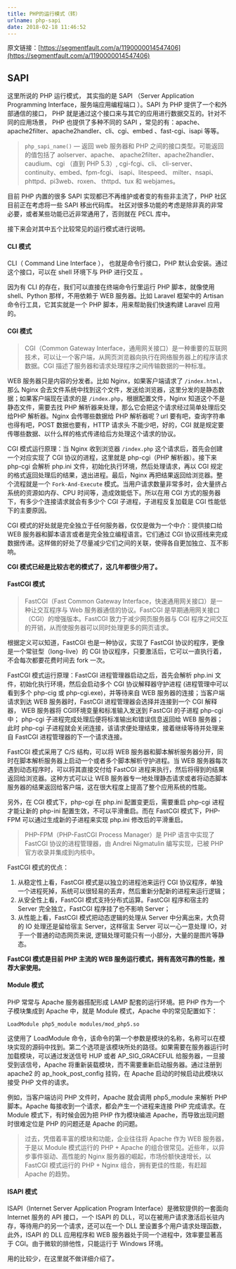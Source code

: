 ```yaml
---
title: PHP的运行模式（转）
urlname: php-sapi
date: 2018-02-18 11:46:52
---
```

原文链接：[https://segmentfault.com/a/1190000014547406](https://segmentfault.com/a/1190000014547406)

## SAPI
这里所说的 PHP 运行模式， 其实指的是 SAPI （Server Application Programming Interface，服务端应用编程端口 ）。SAPI 为 PHP 提供了一个和外部通信的接口， PHP 就是通过这个接口来与其它的应用进行数据交互的。针对不同的应用场景， PHP 也提供了多种不同的 SAPI ，常见的有：apache、apache2filter、apache2handler、cli、cgi、embed 、fast-cgi、isapi 等等。 

> `php_sapi_name()` — 返回 web 服务器和 PHP 之间的接口类型。可能返回的值包括了 aolserver、apache、 apache2filter、apache2handler、 caudium、cgi （直到 PHP 5.3）, cgi-fcgi、cli、 cli-server、 continuity、embed、fpm-fcgi、 isapi、litespeed、 milter、nsapi、 phttpd、pi3web、roxen、 thttpd、tux 和 webjames。

目前 PHP 内置的很多 SAPI 实现都已不再维护或者变的有些非主流了，PHP 社区目前正在考虑将一些 SAPI 移出代码库。 社区对很多功能的考虑是除非真的非常必要，或者某些功能已近非常通用了，否则就在 PECL 库中。

接下来会对其中五个比较常见的运行模式进行说明。
<!-- more -->
#### CLI 模式
CLI（ Command Line Interface ）， 也就是命令行接口，PHP 默认会安装。通过这个接口，可以在 shell 环境下与 PHP 进行交互 。

因为有 CLI 的存在，我们可以直接在终端命令行里运行 PHP 脚本，就像使用 shell、Python 那样，不用依赖于 WEB 服务器。比如 Laravel 框架中的 Artisan 命令行工具，它其实就是一个 PHP 脚本，用来帮助我们快速构建 Laravel 应用的。

#### CGI 模式
> CGI（Common Gateway Interface，通用网关接口）是一种重要的互联网技术，可以让一个客户端，从网页浏览器向执行在网络服务器上的程序请求数据。CGI 描述了服务器和请求处理程序之间传输数据的一种标准。

WEB 服务器只是内容的分发者。比如 Nginx，如果客户端请求了 `/index.html`，那么 Nginx 会去文件系统中找到这个文件，发送给浏览器，这里分发的是静态数据；如果客户端现在请求的是 `/index.php`，根据配置文件，Nginx 知道这个不是静态文件，需要去找 PHP 解析器来处理，那么它会把这个请求经过简单处理后交给PHP 解析器。Nginx 会传哪些数据给 PHP 解析器呢？url 要有吧，查询字符串也得有吧，POST 数据也要有，HTTP 请求头 不能少吧，好的，CGI 就是规定要传哪些数据、以什么样的格式传递给后方处理这个请求的协议。

CGI 模式运行原理：当 Nginx 收到浏览器 `/index.php` 这个请求后，首先会创建一个对应实现了 CGI 协议的进程，这里就是 php-cgi（PHP 解析器）。接下来 php-cgi 会解析 php.ini 文件，初始化执行环境，然后处理请求，再以 CGI 规定的格式返回处理后的结果，退出进程。最后，Nginx 再把结果返回给浏览器。整个流程就是一个 `Fork-And-Execute` 模式。当用户请求数量非常多时，会大量挤占系统的资源如内存、CPU 时间等，造成效能低下。所以在用 CGI 方式的服务器下，有多少个连接请求就会有多少个 CGI 子进程，子进程反复加载是 CGI 性能低下的主要原因。

CGI 模式的好处就是完全独立于任何服务器，仅仅是做为一个中介：提供接口给 WEB 服务器和脚本语言或者是完全独立编程语言。它们通过 CGI 协议搭线来完成数据传递。这样做的好处了尽量减少它们之间的关联，使得各自更加独立、互不影响。

**CGI 模式已经是比较古老的模式了，这几年都很少用了。**

#### FastCGI 模式
> FastCGI（Fast Common Gateway Interface，快速通用网关接口）是一种让交互程序与 Web 服务器通信的协议。FastCGI 是早期通用网关接口（CGI）的增强版本。FastCGI 致力于减少网页服务器与 CGI 程序之间交互的开销，从而使服务器可以同时处理更多的网页请求。

根据定义可以知道，FastCGI 也是一种协议，实现了 FastCGI 协议的程序，更像是一个常驻型（long-live）的 CGI 协议程序，只要激活后，它可以一直执行着，不会每次都要花费时间去 fork 一次。

FastCGI 模式运行原理：FastCGI 进程管理器启动之后，首先会解析 php.ini 文件，初始化执行环境，然后会启动多个 CGI 协议解释器守护进程 (进程管理中可以看到多个 php-cig 或 php-cgi.exe)，并等待来自 WEB 服务器的连接；当客户端请求到达 WEB 服务器时，FastCGI 进程管理器会选择并连接到一个 CGI 解释器， WEB 服务器将 CGI环境变量和标准输入发送到 FastCGI 的子进程 php-cgi 中； php-cgi 子进程完成处理后便将标准输出和错误信息返回给 WEB 服务器；此时 php-cgi 子进程就会关闭连接，该请求便处理结束，接着继续等待并处理来自 FastCGI 进程管理器的下一个请求连接。

FastCGI 模式采用了 C/S 结构，可以将 WEB 服务器和脚本解析服务器分开，同时在脚本解析服务器上启动一个或者多个脚本解析守护进程。当 WEB 服务器每次遇到动态程序时，可以将其直接交付给 FastCGI 进程来执行，然后将得到的结果返回给浏览器。这种方式可以让 WEB 服务器专一地处理静态请求或者将动态脚本服务器的结果返回给客户端，这在很大程度上提高了整个应用系统的性能。

另外，在 CGI 模式下，php-cgi 在 php.ini 配置变更后，需要重启 php-cgi 进程才能让新的 php-ini 配置生效，不可以平滑重启。而在 FastCGI 模式下，PHP-FPM 可以通过生成新的子进程来实现 php.ini 修改后的平滑重启。

> PHP-FPM（PHP-FastCGI Process Manager）是 PHP 语言中实现了 FastCGI 协议的进程管理器，由 Andrei Nigmatulin 编写实现，已被 PHP 官方收录并集成到内核中。

FastCGI 模式的优点：

1. 从稳定性上看，FastCGI 模式是以独立的进程池来运行 CGI 协议程序，单独一个进程死掉，系统可以很轻易的丢弃，然后重新分配新的进程来运行逻辑；
2. 从安全性上看，FastCGI 模式支持分布式运算。FastCGI 程序和宿主的 Server 完全独立，FastCGI 程序挂了也不影响 Server；
3. 从性能上看，FastCGI 模式把动态逻辑的处理从 Server 中分离出来，大负荷的 IO 处理还是留给宿主 Server，这样宿主 Server 可以一心一意处理 IO，对于一个普通的动态网页来说, 逻辑处理可能只有一小部分，大量的是图片等静态。

**FastCGI 模式是目前 PHP 主流的 WEB 服务运行模式，拥有高效可靠的性能，推荐大家使用。**

#### Module 模式
PHP 常常与 Apache 服务器搭配形成 LAMP 配套的运行环境。把 PHP 作为一个子模块集成到 Apache 中，就是 Module 模式，Apache 中的常见配置如下：
```
LoadModule php5_module modules/mod_php5.so
```
这使用了 LoadModule 命令，该命令的第一个参数是模块的名称，名称可以在模块实现的源码中找到。第二个选项是该模块所处的路径。如果需要在服务器运行时加载模块，可以通过发送信号 HUP 或者 AP_SIG_GRACEFUL 给服务器，一旦接受到该信号，Apache 将重新装载模块，而不需要重新启动服务器。通过注册到 apache2 的 ap_hook_post_config 挂钩，在 Apache 启动的时候启动此模块以接受 PHP 文件的请求。

例如，当客户端访问 PHP 文件时，Apache 就会调用 php5_module 来解析 PHP 脚本。Apache 每接收到一个请求，都会产生一个进程来连接 PHP 完成请求。在 Module 模式下，有时候会因为把 PHP 作为模块编进 Apache，而导致出现问题时很难定位是 PHP 的问题还是 Apache 的问题。

> 过去，凭借着丰富的模块和功能，企业往往将 Apache 作为 WEB 服务器，于是以 Module 模式运行的 PHP + Apache 的组合很常见。近些年，以异步事件驱动、高性能的 Nginx 服务器的崛起，市场份额快速增长，以 FastCGI 模式运行的 PHP + Nginx 组合，拥有更佳的性能，有赶超 Apache 的趋势。

#### ISAPI 模式
ISAPI（Internet Server Application Program Interface）是微软提供的一套面向 Internet 服务的 API 接口，一个 ISAPI 的 DLL，可以在被用户请求激活后长驻内存，等待用户的另一个请求，还可以在一个 DLL 里设置多个用户请求处理函数，此外，ISAPI 的 DLL 应用程序和 WEB 服务器处于同一个进程中，效率要显著高于 CGI。由于微软的排他性，只能运行于 Windows 环境。

用的比较少，在这里就不做详细介绍了。
